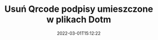 ---
############################# Static ############################
layout: "auto-gen-signature"
date: 2022-03-01T15:12:22
draft: false
operation: Delete
signaturetype: Qrcode
fileformat: Dotm
productName: .NET
lang: pl
productCode: net
otherformats: pdf doc docx docm dot dotm dotx odt ott rtf xls xlsx xlsm xlsb csv ods ots xltx xltm ppt pptx pps ppsx odp otp potx potm pptm ppsm
breadcrumb: Put Qrcode signature on Dotm for C#

############################# Head ############################
head_title: "Usuń podpisy Qrcode z plików Dotm przez C#"
head_description: "Usuwanie określonych podpisów Qrcode z podpisanych dokumentów Dotm można łatwo wykonać za pomocą krótkiego kodu .NET."

############################# Header ############################
title: "Usuń Qrcode podpisy umieszczone w plikach Dotm"
description: "Usuń różne podpisy Qrcode z dokumentów Dotm. Usunięcie podpisów Qrcode wymaga prostego kodu C#."
bg_image: "https://cms.admin.containerize.com/templates/aspose/App_Themes/V3/images/bg/header1.png"
bg_overlay: false
button:
    enable: true

############################# SubMenu ############################
submenu:
    enable: true

    left:
        img_alt: "GroupDocs.Signature for .NET"
        image: "https://cms.admin.containerize.com/templates/groupdocs/images/product-logos/90x90-noborder/groupdocs-signature-net.png"
        product: "GroupDocs.Signature"
        platform: ".NET"



############################# About ############################
about:
    enable: true
    title: "Uzyskaj informacje o funkcjach interfejsu API GroupDocs.Signature for .NET"
    content: |
        Interfejs API [GroupDocs.Signature for .NET](https://products.groupdocs.com/signature/net/) zapewnia wiele sposobów przetwarzania dokumentów przy użyciu podpisów elektronicznych. Dostępne są podpisy cyfrowe, takie jak teksty, obrazy, certyfikaty cyfrowe, kody kreskowe, kody QR, pieczątki lub metadane. Klienci mają możliwość dodawania, usuwania, aktualizacji, weryfikacji lub wyszukiwania podpisów cyfrowych w plikach PDF, dokumentach MS Word, skoroszytach MS Excel, prezentacjach MS PowerPoint, plikach Adobe Photoshop i różnych formatach graficznych. Dostępnych jest wiele przydatnych funkcji i ustawień.
    

############################# Steps ############################
steps:
    enable: true
    title_left: "Jak usunąć podpisy Qrcode z dokumentu Dotm?"
    content_left: |
        [GroupDocs.Signature for .NET](https://products.groupdocs.com/signature/net/) zapewnia użyteczną funkcję do czyszczenia dokumentów Dotm z podpisami Qrcode za pomocą kilku linijek kodu.
        
        * Po pierwsze, utwórz wystąpienie obiektu Signature przekazującego ścieżkę do dokumentu jako parametr konstruktora.
        * Następnie utwórz odpowiedni obiekt podpisu i ustaw jego unikalny identyfikator.
        * Następnie wywołaj metodę Delete przekazującą obiekt podpisu, który należy usunąć.
        * Wreszcie wyniki operacji procesu.

    title_right: "wymagania systemowe"
    content_right: |
        GroupDocs.Signature for .NET są obsługiwane na wszystkich głównych platformach i systemach operacyjnych. Przed wykonaniem poniższego kodu upewnij się, że masz zainstalowane w systemie następujące wymagania wstępne.

        * Systemy operacyjne: Microsoft Windows, Linux, MacOS
        * Środowiska programistyczne: Microsoft Visual Studio, Xamarin, MonoDevelop
        * Frameworks: .NET Framework, .NET Standard, .NET Core, Mono
        * Pobierz najnowszą wersję GroupDocs.Signature for .NET z [Nuget](https://www.nuget.org/packages/groupdocs.signature)
         
    code: |
        ```csharp    
                
        // Set up input Dotm file
        string filePath = "input.dotm";

        // Instantiate Signature for input file
        using (GroupDocs.Signature.Signature signature = new GroupDocs.Signature.Signature(filePath))
        {
                // Id of signature which is supposed to be deleted
                // such Id may be obtained as result of search operation
                string id = "eff64a14-dad9-47b0-88e5-2ee4e3604e71";

                // provide signature features to delete
                // set up particular signature id
                QrCodeSignature signatureToDelete = new QrCodeSignature(id);

                // delete signature
                bool deleteResult = signature.Delete(signatureToDelete);

                // process deletion result
                if (deleteResult)
                {
                    Console.WriteLine("Signature was deleted successfully!");
                }
        }
        ```

############################# Demos ############################
demos:
    enable: true
    title: "Podpisywanie za pomocą podpisów Qrcode Demo na żywo"
    content: |
       Dodaj różne podpisy elektroniczne do pliku Dotm już teraz, odwiedzając witrynę [GroupDocs.Signature App](https://products.groupdocs.app/signature/family).          

############################# More Formats ############################
more_formats:
    enable: true
    title: "Usuń swoje podpisy Qrcode za pomocą C#"
    content: |
        "Usunięcie e-podpisów, które zostały dodane do różnych formatów dokumentów. Szybko usuwaj podpisy bez dodatkowego kodu."
    format: 
       
       
back_to_top:
    enable: true
---